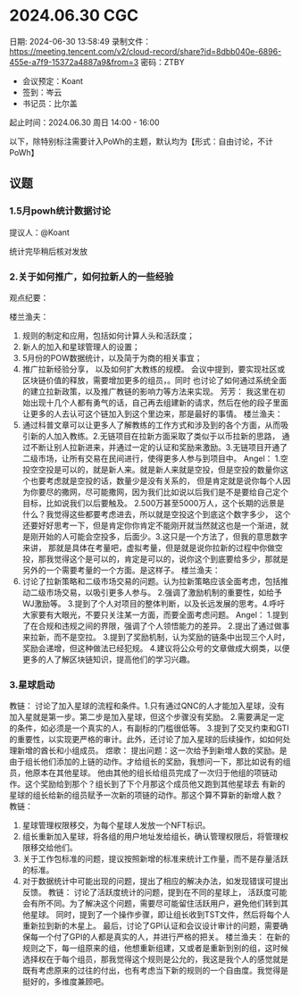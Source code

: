 # 2024.06.30 CGC

日期: 2024-06-30 13:58:49
录制文件：https://meeting.tencent.com/v2/cloud-record/share?id=8dbb040e-6896-455e-a7f9-15372a4887a9&from=3
密码：ZTBY

- 会议预定：Koant
- 签到：岑云
- 书记员：比尔盖

起止时间：2024.06.30 周日 14:00 - 16:00

以下，除特别标注需要计入PoWh的主题，默认均为【形式：自由讨论，不计PoWh】

## 议题

### 1.5月powh统计数据讨论

提议人：@Koant

统计完毕稍后核对发放

###  2.关于如何推广，如何拉新人的一些经验


观点纪要：

楼兰渔夫：
1. 规则的制定和应用，包括如何计算人头和活跃度；
2. 新人的加入和星球管理人的设置；
3. 5月份的POW数据统计，以及简于为商的相关事宜；
4. 推广拉新经验分享，
以及如何扩大教练的规模。
会议中提到，要实现社区或区块链价值的释放，需要增加更多的组员，。同时 也讨论了如何通过系统全面的建立拉新政策，以及推广教链的影响力等方法来实现。
芳芳：
我这里在初始出现十几个人都有勇气的话，自己再去组建新的请求，然后在他的段子里面让更多的人去认可这个链加入到这个里边来，那是最好的事情。
楼兰渔夫：
1.	通过科普文章可以让更多人了解教练的工作方式和涉及到的各个方面，从而吸引新的人加入教练。2.无链项目在拉新方面采取了类似于以币拉新的思路，
通过不断让别人拉新进来，并通过一定的认证和奖励来激励。3.无链项目开通了二级市场，让所有交易在民间进行，使得更多人参与到项目中。
Angel：
1.空投空空投是可以的，就是新人来。就是新人来就是空投，但是空投的数量你这个也要考虑就是空投的话，数量少是没有关系的，
但是肯定就是说你每个人因为你要尽的撒网，尽可能撒网，因为我们比如说以后我们是不是要给自己定个目标，比如说我们以后要触及。
2.500万甚至5000万人，这个长期的远景是什么？我觉得这些都要考虑进去，所以就是空投这个到底这个数字多少，
这个还要好好思考一下，但是肯定你你肯定不能刚开就当然就这也是一个渐进，就是刚开始的人可能会空投多，后面少。3.这只是一个方法了，但我的意思数字来讲，
那就是具体在考量吧，虚拟考量，但是就是说你拉新的过程中你做空投，那我觉得这个是可以的，肯定是可以的，说你这个到底要给多少，那就是另外的一个需要考量的一个方面。是这样子。
楼兰渔夫：
1.	讨论了拉新策略和二级市场交易的问题。认为拉新策略应该全面考虑，包括推动二级市场交易，以吸引更多人参与。
2.强调了激励机制的重要性，如给予WJ激励等。
3.提到了个人对项目的整体判断，以及长远发展的思考。4.呼吁大家要有大眼光，不要只关注某一方面，而要全面考虑问题。
Angel：
1.提到了在合规和违规之间的界限，强调了个人领悟能力的差异。
2.提出了通过做事来拉新，而不是空拉。
3.提到了奖励机制，认为奖励的链条中出现三个人时，奖励会递增，但这种做法已经犯规。
4.建议将公众号的文章做成大纲类，以便更多的人了解区块链知识，提高他们的学习兴趣。


### 3.星球启动

教链：
讨论了加入星球的流程和条件。1.只有通过QNC的人才能加入星球，没有加入星就是第一步。第二步是加入星球，但这个步骤没有奖励。
2.需要满足一定的条件，如必须是一个真实的人，有副标的门槛很低等。
3.提到了交叉约束和GTI的重要性，以实现更严格的审计。此外，还讨论了加入星球的后续操作，如如何处理新增的酋长和小组成员。
煜歌：
提出问题：这一次给予到新增人数的奖励。是由于组长他们添加的上链的动作。才给组长的奖励，我想问一下，那比如说有的组员，他原本在其他星球。
他由其他的组长给组员完成了一次归于他组的项链动作。这个奖励给到那个？组长到了下个月那这个成员他又跑到其他星球去
有新的星球的组长给新的组员赋予一次新的项链的动作。那这个算不算新的新增人数？
教链：
1. 星球管理权限移交，为每个星球人发放一个NFT标识。
2. 组长重新加入星球，将各组的用户地址发给组长，确认管理权限后，将管理权限移交给他们。
3. 关于工作包标准的问题，提议按照新增的标准来统计工作量，而不是存量活跃的标准。
4. 对于数据统计中可能出现的问题，提出了相应的解决办法，如发现错误可提出反馈。
教链：
讨论了活跃度统计的问题，提到在不同的星球上，
活跃度可能会有所不同。为了解决这个问题，需要尽可能留住活跃用户，避免他们转到其他星球。
同时，提到了一个操作步骤，即让组长收到TST文件，然后将每个人重新拉到新的木星上。
最后，讨论了GPI认证和会议设计审计的问题，需要确保每一个付了GPI的人都是真实的人，并进行严格的把关。
楼兰渔夫：
在新的规则之下，每一组原来的组，他想重新组建，又或者是重新到别的组，这时候选择权在于每个组员，那我觉得这个规则是公允的，我这是我个人的感觉就是既有考虑原来的过往的付出，也有考虑当下新的规则的一个自由度。我觉得是挺好的，多维度兼顾吧。


